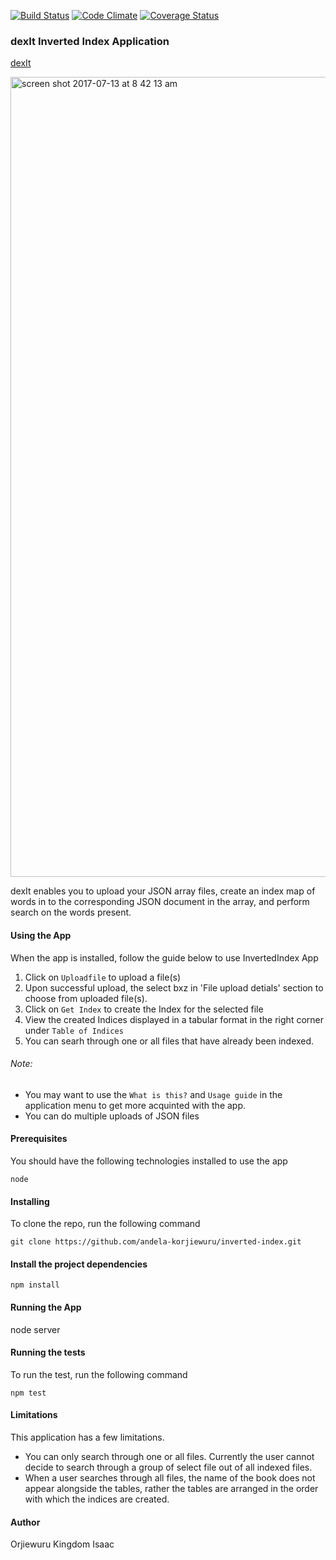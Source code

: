 [![Build Status](https://travis-ci.org/andela-korjiewuru/inverted-index.svg?branch=development)](https://travis-ci.org/andela-korjiewuru/inverted-index)
[![Code Climate](https://codeclimate.com/github/andela-korjiewuru/inverted-index/badges/gpa.svg)](https://codeclimate.com/github/andela-korjiewuru/inverted-index)
[![Coverage Status](https://coveralls.io/repos/github/andela-korjiewuru/inverted-index/badge.svg?branch=development)](https://coveralls.io/github/andela-korjiewuru/inverted-index?branch=development)

### dexIt Inverted Index Application

[dexIt](https://my-dexit.herokuapp.com/)

<img width="1280" alt="screen shot 2017-07-13 at 8 42 13 am" src="https://user-images.githubusercontent.com/26261917/28155657-85e04cc8-67a7-11e7-90c3-83ec51e8dfbc.png">

dexIt enables you to upload your JSON array files, create an index map of words in to the corresponding JSON document in the array, and perform search on the words present.

#### Using the App

When the app is installed, follow the guide below to use InvertedIndex App

1. Click on `Uploadfile` to upload a file(s)
2. Upon successful upload, the select bxz in 'File upload detials' section to choose from uploaded file(s).
3. Click on `Get Index` to create the Index for the selected file
4. View the created Indices displayed in a tabular format in the right corner under `Table of Indices`
5. You can searh through one or all files that have already been indexed.

###### Note:
* You may want to use the `What is this?` and `Usage guide` in the application menu to get more acquinted with the app.
* You can do multiple uploads of JSON files

#### Prerequisites

You should have the following technologies installed to use the app

```
node
```

#### Installing

To clone the repo, run the following command

```
git clone https://github.com/andela-korjiewuru/inverted-index.git
```

#### Install the project dependencies

```
npm install
```

#### Running the App

node server

#### Running the tests

To run the test, run the following command

```
npm test
```

#### Limitations

This application has a few limitations.
* You can only search through one or all files. Currently the user cannot decide to search through a group of select file out of all indexed files.
* When a user searches through all files, the name of the book does not appear alongside the tables, rather the tables are arranged in the order with which the indices are created.

#### Author

Orjiewuru Kingdom Isaac
